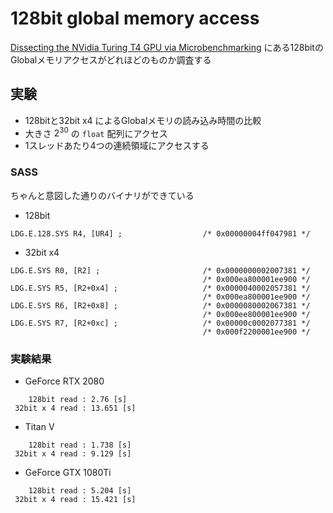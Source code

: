 # 128bit global memory access

[Dissecting the NVidia Turing T4 GPU via Microbenchmarking](https://arxiv.org/pdf/1903.07486.pdf)
にある128bitのGlobalメモリアクセスがどれほどのものか調査する

## 実験
- 128bitと32bit x4 によるGlobalメモリの読み込み時間の比較
- 大きさ $` 2^{30} `$ の `float` 配列にアクセス
- 1スレッドあたり4つの連続領域にアクセスする

### SASS
ちゃんと意図した通りのバイナリができている

- 128bit
```
LDG.E.128.SYS R4, [UR4] ;                  /* 0x00000004ff047981 */
```

- 32bit x4
```
LDG.E.SYS R0, [R2] ;                       /* 0x0000000002007381 */
                                           /* 0x000ea800001ee900 */
LDG.E.SYS R5, [R2+0x4] ;                   /* 0x0000040002057381 */
                                           /* 0x000ea800001ee900 */
LDG.E.SYS R6, [R2+0x8] ;                   /* 0x0000080002067381 */
                                           /* 0x000ee800001ee900 */
LDG.E.SYS R7, [R2+0xc] ;                   /* 0x00000c0002077381 */
                                           /* 0x000f2200001ee900 */
```

### 実験結果

- GeForce RTX 2080

```
    128bit read : 2.76 [s]
 32bit x 4 read : 13.651 [s]
```

- Titan V
```
    128bit read : 1.738 [s]
 32bit x 4 read : 9.129 [s]
```

- GeForce GTX 1080Ti
```
    128bit read : 5.204 [s]
 32bit x 4 read : 15.421 [s]
```
